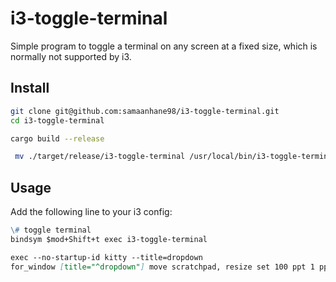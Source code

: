 # i3-toggle-terminal

Simple program to toggle a terminal on any screen at a fixed size, which is normally not supported by i3.

## Install

```bash
git clone git@github.com:samaanhane98/i3-toggle-terminal.git
cd i3-toggle-terminal

cargo build --release

 mv ./target/release/i3-toggle-terminal /usr/local/bin/i3-toggle-terminal
```

## Usage

Add the following line to your i3 config:

```md
\# toggle terminal
bindsym $mod+Shift+t exec i3-toggle-terminal

exec --no-startup-id kitty --title=dropdown
for_window [title="^dropdown"] move scratchpad, resize set 100 ppt 1 ppt
```
